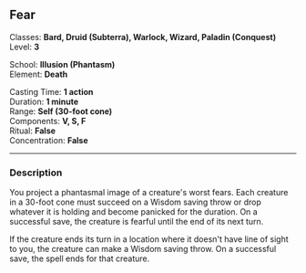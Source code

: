 ## Fear

Classes: **Bard, Druid (Subterra), Warlock, Wizard, Paladin (Conquest)**  
Level: **3**  

School: **Illusion (Phantasm)**  
Element: **Death**  

Casting Time: **1 action**  
Duration: **1 minute**  
Range: **Self (30-foot cone)**  
Components: **V, S, F**  
Ritual: **False**  
Concentration: **False**  

------

### Description

You project a phantasmal image of a creature's worst fears. Each creature in a 30-foot cone must succeed on a Wisdom saving throw or drop whatever it is holding and become panicked for the duration. On a successful save, the creature is fearful until the end of its next turn.

If the creature ends its turn in a location where it doesn't have line of sight to you, the creature can make a Wisdom saving throw. On a successful save, the spell ends for that creature.